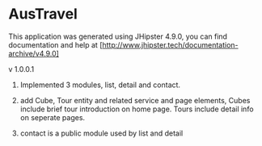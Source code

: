 # AusTravel
This application was generated using JHipster 4.9.0, you can find documentation and help at [http://www.jhipster.tech/documentation-archive/v4.9.0]

v 1.0.0.1

1) Implemented 3 modules, list, detail and contact.

2) add Cube, Tour entity and related service and page elements, Cubes include brief tour introduction on home page. Tours include 
   detail info on seperate pages.
   
3) contact is a public module used by list and detail
